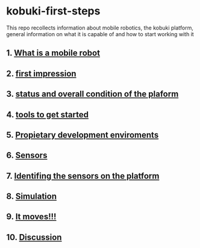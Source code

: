 # kobuki-first-steps
This repo recollects information about mobile robotics, the kobuki platform, general information on what it is capable of and how to start working with it 

## 1. [What is a mobile robot](1_what_is_a_mobile_robot.md)
## 2. [first impression](2_kobuki_first_impression.md)
## 3. [status and overall condition of the plaform](3_kobuki_condition.md)
## 4. [tools to get started](4_tools.md)
## 5. [Propietary development enviroments](5_IDE.md)
## 6. [Sensors](6_sensors.md)
## 7. [Identifing the sensors on the platform](7_on_platform.md)
## 8. [Simulation](8_simulation.md)
## 9. [It moves!!!](9_first_steps.md)
## 10. [Discussion](10_discussion.md)
